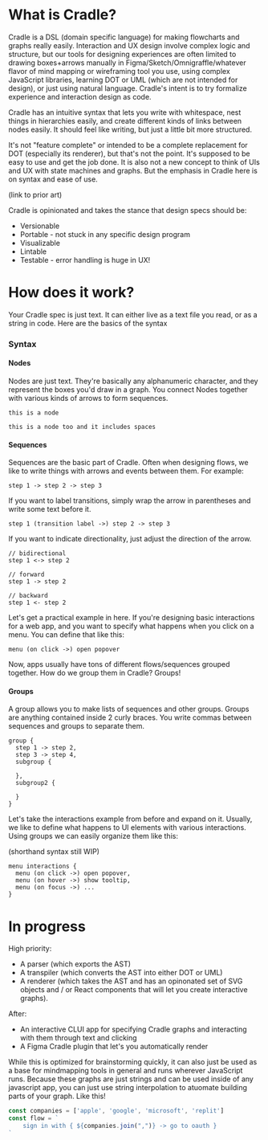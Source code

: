 # What is Cradle?

Cradle is a DSL (domain specific language) for making flowcharts and graphs really easily. Interaction and UX design involve complex logic and structure, but our tools for designing experiences are often limited to drawing boxes+arrows manually in Figma/Sketch/Omnigraffle/whatever flavor of mind mapping or wireframing tool you use, using complex JavaScript libraries, learning DOT or UML (which are not intended for design), or just using natural language. Cradle's intent is to try formalize experience and interaction design as code.

Cradle has an intuitive syntax that lets you write with whitespace, nest things in hierarchies easily, and create different kinds of links between nodes easily. It should feel like writing, but just a little bit more structured.

It's not "feature complete" or intended to be a complete replacement for DOT (especially its renderer), but that's not the point. It's supposed to be easy to use and get the job done. It is also not a new concept to think of UIs and UX with state machines and graphs. But the emphasis in Cradle here is on syntax and ease of use.

(link to prior art)

Cradle is opinionated and takes the stance that design specs should be: 
- Versionable
- Portable - not stuck in any specific design program
- Visualizable
- Lintable
- Testable - error handling is huge in UX! 

# How does it work?

Your Cradle spec is just text. It can either live as a text file you read, or as a string in code. Here are the basics of the syntax

### Syntax
#### Nodes
Nodes are just text. They're basically any alphanumeric character, and they represent the boxes you'd draw in a graph. You connect Nodes together with various kinds of arrows to form sequences.
```
this is a node
```
```
this is a node too and it includes spaces
```

#### Sequences
Sequences are the basic part of Cradle. Often when designing flows, we like to write things with arrows and events between them. For example:
```
step 1 -> step 2 -> step 3
```
If you want to label transitions, simply wrap the arrow in parentheses and write some text before it.
```
step 1 (transition label ->) step 2 -> step 3
```
If you want to indicate directionality, just adjust the direction of the arrow.
```
// bidirectional
step 1 <-> step 2
```
```
// forward
step 1 -> step 2
```
```
// backward
step 1 <- step 2

```
Let's get a practical example in here. If you're designing basic interactions for a web app, and you want to specify what happens when you click on a menu. You can define that like this:
```
menu (on click ->) open popover
```

Now, apps usually have tons of different flows/sequences grouped together. How do we group them in Cradle? Groups!

#### Groups
A group allows you to make lists of sequences and other groups.
Groups are anything contained inside 2 curly braces. You write commas between sequences and groups to separate them.
```
group {
  step 1 -> step 2,
  step 3 -> step 4,
  subgroup {

  },
  subgroup2 {

  }
}
```

Let's take the interactions example from before and expand on it. Usually, we like to define what happens to UI elements with various interactions. Using groups we can easily organize them like this:

(shorthand syntax still WIP)
```
menu interactions {
  menu (on click ->) open popover,
  menu (on hover ->) show tooltip,
  menu (on focus ->) ...
}
```

# In progress

High priority:
- A parser (which exports the AST)
- A transpiler (which converts the AST into either DOT or UML)
- A renderer (which takes the AST and has an opinonated set of SVG objects and / or React components that will let you create interactive graphs).

After:
- An interactive CLUI app for specifying Cradle graphs and interacting with them through text and clicking
- A Figma Cradle plugin that let's you automatically render 

While this is optimized for brainstorming quickly, it can also just be used as a base for mindmapping tools in general and runs wherever JavaScript runs. Because these graphs are just strings and can be used inside of any javascript app, you can just use string interpolation to atuomate building parts of your graph. Like this!

```javascript
const companies = ['apple', 'google', 'microsoft', 'replit']
const flow = `
    sign in with { ${companies.join(",")} -> go to oauth }
`
```
